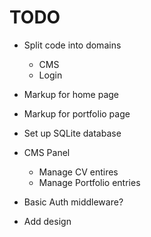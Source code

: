 TODO
====

- Split code into domains
  - CMS
  - Login

- Markup for home page
- Markup for portfolio page
- Set up SQLite database
- CMS Panel
  - Manage CV entires
  - Manage Portfolio entries
- Basic Auth middleware?
- Add design
